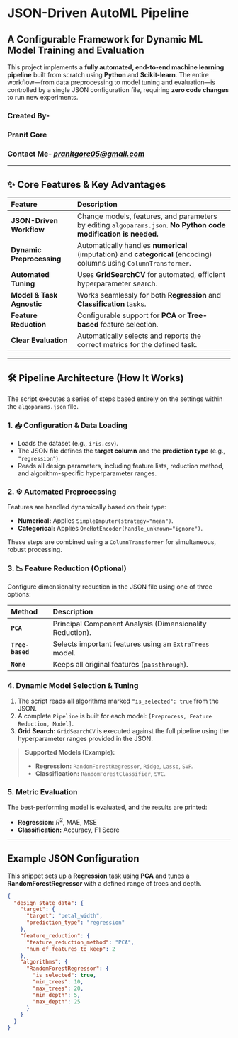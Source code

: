 #  JSON-Driven AutoML Pipeline
## A Configurable Framework for Dynamic ML Model Training and Evaluation

This project implements a **fully automated, end-to-end machine learning pipeline** built from scratch using **Python** and **Scikit-learn**. The entire workflow—from data preprocessing to model tuning and evaluation—is controlled by a single JSON configuration file, requiring **zero code changes** to run new experiments.

### Created By-
### **Pranit Gore**
### Contact Me- ***pranitgore05@gmail.com***
---

## ✨ Core Features & Key Advantages

| Feature | Description |
| :--- | :--- |
| **JSON-Driven Workflow** | Change models, features, and parameters by editing `algoparams.json`. **No Python code modification is needed.** |
| **Dynamic Preprocessing** | Automatically handles **numerical** (imputation) and **categorical** (encoding) columns using `ColumnTransformer`. |
| **Automated Tuning** | Uses **GridSearchCV** for automated, efficient hyperparameter search. |
| **Model & Task Agnostic** | Works seamlessly for both **Regression** and **Classification** tasks. |
| **Feature Reduction** | Configurable support for **PCA** or **Tree-based** feature selection. |
| **Clear Evaluation** | Automatically selects and reports the correct metrics for the defined task. |

---

## 🛠️ Pipeline Architecture (How It Works)

The script executes a series of steps based entirely on the settings within the `algoparams.json` file.

### 1. 📥 Configuration & Data Loading

* Loads the dataset (e.g., `iris.csv`).
* The JSON file defines the **target column** and the **prediction type** (e.g., `"regression"`).
* Reads all design parameters, including feature lists, reduction method, and algorithm-specific hyperparameter ranges.

### 2. ⚙️ Automated Preprocessing

Features are handled dynamically based on their type:

* **Numerical:** Applies `SimpleImputer(strategy="mean")`.
* **Categorical:** Applies `OneHotEncoder(handle_unknown="ignore")`.

These steps are combined using a `ColumnTransformer` for simultaneous, robust processing.

### 3. 📉 Feature Reduction (Optional)

Configure dimensionality reduction in the JSON file using one of three options:

| Method | Description |
| :--- | :--- |
| **`PCA`** | Principal Component Analysis (Dimensionality Reduction). |
| **`Tree-based`** | Selects important features using an `ExtraTrees` model. |
| **`None`** | Keeps all original features (`passthrough`). |

### 4.  Dynamic Model Selection & Tuning

1.  The script reads all algorithms marked `"is_selected": true` from the JSON.
2.  A complete `Pipeline` is built for each model: `[Preprocess, Feature Reduction, Model]`.
3.  **Grid Search:** `GridSearchCV` is executed against the full pipeline using the hyperparameter ranges provided in the JSON.

> **Supported Models (Example):**
> * **Regression:** `RandomForestRegressor`, `Ridge`, `Lasso`, `SVR`.
> * **Classification:** `RandomForestClassifier`, `SVC`.

### 5. Metric Evaluation

The best-performing model is evaluated, and the results are printed:

* **Regression:** $R^2$, MAE, MSE
* **Classification:** Accuracy, F1 Score

---

##  Example JSON Configuration

This snippet sets up a **Regression** task using **PCA** and tunes a **RandomForestRegressor** with a defined range of trees and depth.

```json
{
  "design_state_data": {
    "target": {
      "target": "petal_width",
      "prediction_type": "regression"
    },
    "feature_reduction": {
      "feature_reduction_method": "PCA",
      "num_of_features_to_keep": 2
    },
    "algorithms": {
      "RandomForestRegressor": {
        "is_selected": true,
        "min_trees": 10,
        "max_trees": 20,
        "min_depth": 5,
        "max_depth": 25
      }
    }
  }
}





